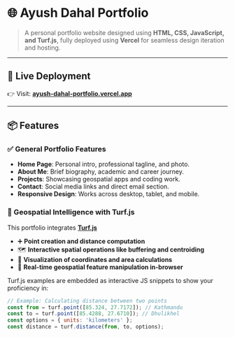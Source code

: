 # 🌐 Ayush Dahal Portfolio

> A personal portfolio website designed using **HTML, CSS, JavaScript, and Turf.js**, fully deployed using  **Vercel**  for seamless design iteration and hosting.



---

## 🔗 Live Deployment

👉 Visit: **[ayush-dahal-portfolio.vercel.app](https://vercel.com/ayushdahal2060-1793s-projects/v0-ayush-dahal-portfolio)**  


---

## 📦 Features

### ✅ General Portfolio Features

- **Home Page**: Personal intro, professional tagline, and photo.
- **About Me**: Brief biography, academic and career journey.
- **Projects**: Showcasing geospatial apps and coding work.
- **Contact**: Social media links and direct email section.
- **Responsive Design**: Works across desktop, tablet, and mobile.

### 🧭 Geospatial Intelligence with Turf.js

This portfolio integrates **[Turf.js](https://turfjs.org/)**

- ➕ **Point creation and distance computation**
- 🗺️ **Interactive spatial operations like buffering and centroiding**
- 📍 **Visualization of coordinates and area calculations**
- 📏 **Real-time geospatial feature manipulation in-browser**

Turf.js examples are embedded as interactive JS snippets to show your proficiency in:

```js
// Example: Calculating distance between two points
const from = turf.point([85.324, 27.7172]); // Kathmandu
const to = turf.point([85.4288, 27.6710]); // Dhulikhel
const options = { units: 'kilometers' };
const distance = turf.distance(from, to, options);
